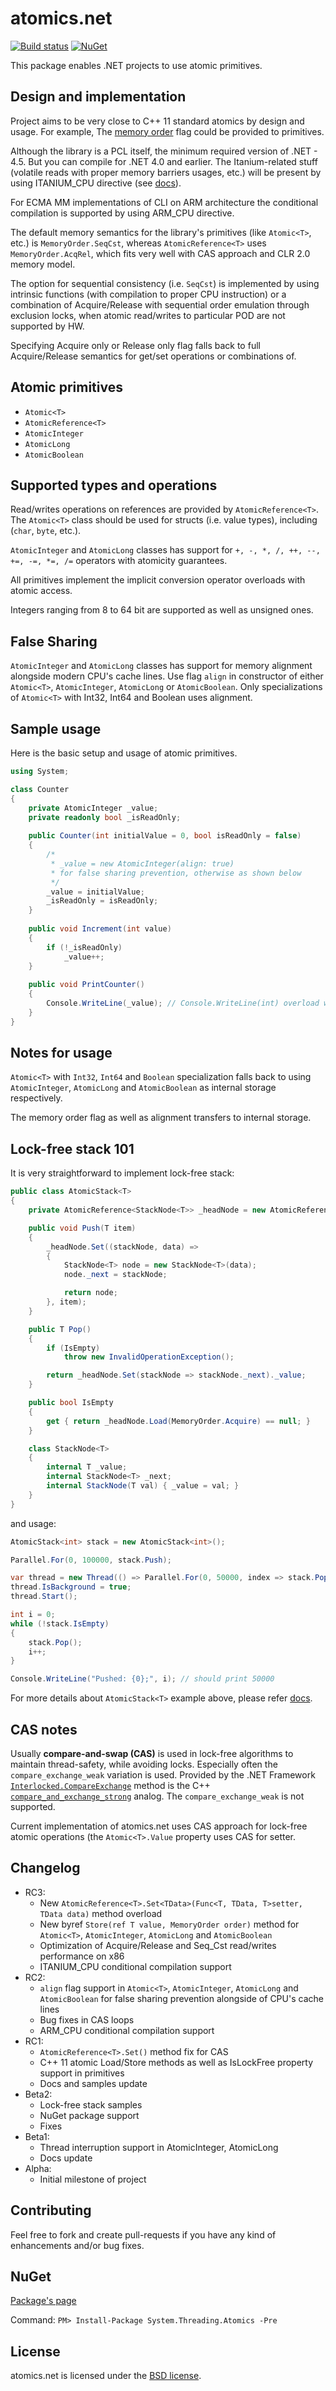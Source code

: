 # atomics.net

[![Build status](https://ci.appveyor.com/api/projects/status/wnh7fat3oqas0wer?svg=true)](https://ci.appveyor.com/project/szKarlen/atomics-net) [![NuGet](https://img.shields.io/nuget/v/System.Threading.Atomics.svg?style=flat)](http://www.nuget.org/profiles/Karlen)

This package enables .NET projects to use atomic primitives.

Design and implementation
-------

Project aims to be very close to C++ 11 standard atomics by design and usage. For example, The [memory order](http://en.cppreference.com/w/cpp/atomic/memory_order) flag could be provided to primitives.

Although the library is a PCL itself, the minimum required version of .NET - 4.5. But you can compile for .NET 4.0 and earlier. The Itanium-related stuff (volatile reads with proper memory barriers usages, etc.) will be present by using ITANIUM_CPU directive (see [docs](Documentation/memorymodel101.md)).

For ECMA MM implementations of CLI on ARM architecture the conditional compilation is supported by using ARM_CPU directive.

The default memory semantics for the library's primitives (like `Atomic<T>`, etc.) is `MemoryOrder.SeqCst`, whereas `AtomicReference<T>` uses `MemoryOrder.AcqRel`, which fits very well with CAS approach and CLR 2.0 memory model.

The option for sequential consistency (i.e. `SeqCst`) is implemented by using intrinsic functions (with compilation to proper CPU instruction) or a combination of Acquire/Release with sequential order emulation through exclusion locks, when atomic read/writes to particular POD are not supported by HW.

Specifying Acquire only or Release only flag falls back to full Acquire/Release semantics for get/set operations or combinations of.

Atomic primitives
-------

* `Atomic<T>`
* `AtomicReference<T>`
* `AtomicInteger`
* `AtomicLong`
* `AtomicBoolean`

Supported types and operations
-------
Read/writes operations on references are provided by `AtomicReference<T>`.
The `Atomic<T>` class should be used for structs (i.e. value types), including (`char`, `byte`, etc.).

`AtomicInteger` and `AtomicLong` classes has support for `+, -, *, /, ++, --, +=, -=, *=, /=` operators with atomicity guarantees.

All primitives implement the implicit conversion operator overloads with atomic access.

Integers ranging from 8 to 64 bit are supported as well as unsigned ones.

False Sharing
-------

`AtomicInteger` and `AtomicLong` classes has support for memory alignment alongside modern CPU's cache lines. Use flag `align` in constructor of either `Atomic<T>`, `AtomicInteger`, `AtomicLong` or `AtomicBoolean`. Only specializations of `Atomic<T>` with Int32, Int64 and Boolean uses alignment.

Sample usage
-------

Here is the basic setup and usage of atomic primitives.

``` csharp
using System;

class Counter
{
    private AtomicInteger _value;
    private readonly bool _isReadOnly;
    
    public Counter(int initialValue = 0, bool isReadOnly = false)
    {
        /*
         * _value = new AtomicInteger(align: true)
         * for false sharing prevention, otherwise as shown below
         */
        _value = initialValue;
        _isReadOnly = isReadOnly;
    }
    
    public void Increment(int value)
    {
        if (!_isReadOnly)
            _value++;
    }
    
    public void PrintCounter()
    {
        Console.WriteLine(_value); // Console.WriteLine(int) overload will be used
    }
}
```

Notes for usage
-------

`Atomic<T>` with `Int32`, `Int64` and `Boolean` specialization falls back to using `AtomicInteger`, `AtomicLong` and `AtomicBoolean` as internal storage respectively.

The memory order flag as well as alignment transfers to internal storage.

Lock-free stack 101
-------

It is very straightforward to implement lock-free stack:
``` csharp
public class AtomicStack<T>
{
    private AtomicReference<StackNode<T>> _headNode = new AtomicReference<StackNode<T>>();

    public void Push(T item)
    {
        _headNode.Set((stackNode, data) =>
        {
            StackNode<T> node = new StackNode<T>(data);
            node._next = stackNode;

            return node;
        }, item);
    }

    public T Pop()
    {
        if (IsEmpty)
            throw new InvalidOperationException();

        return _headNode.Set(stackNode => stackNode._next)._value;
    }

    public bool IsEmpty
    {
        get { return _headNode.Load(MemoryOrder.Acquire) == null; }
    }

    class StackNode<T>
    {
        internal T _value;
        internal StackNode<T> _next;
        internal StackNode(T val) { _value = val; }
    }
}
```

and usage:
``` csharp
AtomicStack<int> stack = new AtomicStack<int>();

Parallel.For(0, 100000, stack.Push);

var thread = new Thread(() => Parallel.For(0, 50000, index => stack.Pop()));
thread.IsBackground = true;
thread.Start();

int i = 0;
while (!stack.IsEmpty)
{
    stack.Pop();
    i++;
}

Console.WriteLine("Pushed: {0};", i); // should print 50000
```

For more details about `AtomicStack<T>` example above, please refer [docs](Documentation/lockfreestack101.md).

CAS notes
-------
Usually **compare-and-swap (CAS)** is used in lock-free algorithms to maintain thread-safety, while avoiding locks. Especially often the `compare_exchange_weak` variation is used.
Provided by the .NET Framework [`Interlocked.CompareExchange`](https://msdn.microsoft.com/ru-ru/library/system.threading.interlocked.compareexchange(v=vs.110).aspx) method is the C++ [`compare_and_exchange_strong`](http://en.cppreference.com/w/cpp/atomic/atomic/compare_exchange) analog. The `compare_exchange_weak` is not supported.

Current implementation of atomics.net uses CAS approach for lock-free atomic operations (the `Atomic<T>.Value` property uses CAS for setter.

Changelog
-------
* RC3:
  - New `AtomicReference<T>.Set<TData>(Func<T, TData, T>setter, TData data)` method overload
  - New byref `Store(ref T value, MemoryOrder order)` method for `Atomic<T>`, `AtomicInteger`, `AtomicLong` and `AtomicBoolean`
  - Optimization of Acquire/Release and Seq_Cst read/writes performance on x86
  - ITANIUM_CPU conditional compilation support
* RC2:
  - `align` flag support in `Atomic<T>`, `AtomicInteger`, `AtomicLong` and `AtomicBoolean` for false sharing prevention alongside of CPU's cache lines
  - Bug fixes in CAS loops
  - ARM_CPU conditional compilation support
* RC1:
  - `AtomicReference<T>.Set()` method fix for CAS
  - C++ 11 atomic Load/Store methods as well as IsLockFree property support in primitives
  - Docs and samples update
* Beta2:
  - Lock-free stack samples
  - NuGet package support
  - Fixes
* Beta1:
  - Thread interruption support in AtomicInteger, AtomicLong
  - Docs update
* Alpha:
  - Initial milestone of project
  

Contributing
-------

Feel free to fork and create pull-requests if you have any kind of enhancements and/or bug fixes.

NuGet
-------

[Package's page](https://www.nuget.org/packages/System.Threading.Atomics)

Command: `PM> Install-Package System.Threading.Atomics -Pre`

License
-------

atomics.net is licensed under the [BSD license](LICENSE).
